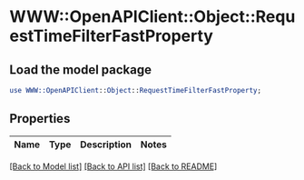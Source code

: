 # WWW::OpenAPIClient::Object::RequestTimeFilterFastProperty

## Load the model package
```perl
use WWW::OpenAPIClient::Object::RequestTimeFilterFastProperty;
```

## Properties
Name | Type | Description | Notes
------------ | ------------- | ------------- | -------------

[[Back to Model list]](../README.md#documentation-for-models) [[Back to API list]](../README.md#documentation-for-api-endpoints) [[Back to README]](../README.md)


